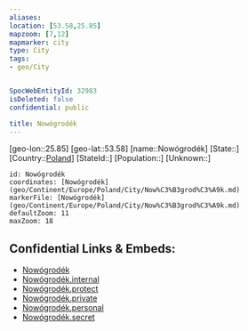 ```yaml
---
aliases: 
location: [53.58,25.85]
mapzoom: [7,12] 
mapmarker: city 
type: City
tags:
- geo/City


SpocWebEntityId: 32983
isDeleted: false
confidential: public

title: Nowógrodék
---
```

[geo-lon::25.85]
[geo-lat::53.58]
[name::Nowógrodék]
[State::]
[Country::[Poland](geo/Continent/Europe/Poland.md)]
[StateId::]
[Population::]
[Unknown::]


```leaflet
id: Nowógrodék
coordinates: [Nowógrodék](geo/Continent/Europe/Poland/City/Now%C3%B3grod%C3%A9k.md)
markerFile: [Nowógrodék](geo/Continent/Europe/Poland/City/Now%C3%B3grod%C3%A9k.md)
defaultZoom: 11 
maxZoom: 18
```


## Confidential Links & Embeds: 
- [Nowógrodék](../../../../../../_public/geo/Continent/Europe/Poland/City/Now%C3%B3grod%C3%A9k.md) 
- [Nowógrodék.internal](../../../../../../_internal/geo/Continent/Europe/Poland/City/Now%C3%B3grod%C3%A9k.internal.md) 
- [Nowógrodék.protect](../../../../../../_protect/geo/Continent/Europe/Poland/City/Now%C3%B3grod%C3%A9k.protect.md) 
- [Nowógrodék.private](../../../../../../_private/geo/Continent/Europe/Poland/City/Now%C3%B3grod%C3%A9k.private.md) 
- [Nowógrodék.personal](../../../../../../_personal/geo/Continent/Europe/Poland/City/Now%C3%B3grod%C3%A9k.personal.md) 
- [Nowógrodék.secret](../../../../../../_secret/geo/Continent/Europe/Poland/City/Now%C3%B3grod%C3%A9k.secret.md) 
